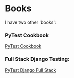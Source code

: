 # Books

I have two other 'books':

### PyTest Cookbook

[PyTest Cookbook](https://pytest-cookbook.com/)

### Full Stack Django Testing:

[PyTest Django Full Stack](https://django-fullstack-testing.netlify.app/)